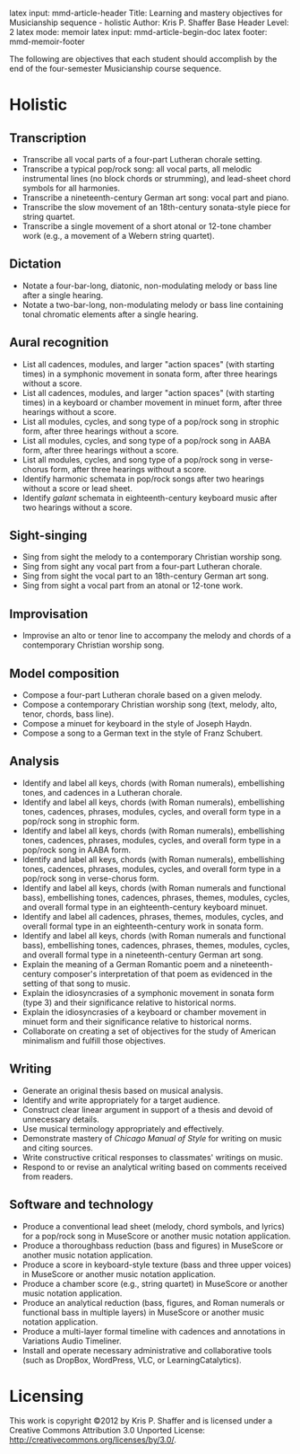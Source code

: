 latex input:		mmd-article-header
Title: 				Learning and mastery objectives for Musicianship sequence - holistic
Author: 			Kris P. Shaffer
Base Header Level:	2
latex mode:			memoir
latex input:		mmd-article-begin-doc
latex footer:		mmd-memoir-footer

The following are objectives that each student should accomplish by the end of the four-semester Musicianship course sequence.

# Holistic #

## Transcription ##

* Transcribe all vocal parts of a four-part Lutheran chorale setting.
* Transcribe a typical pop/rock song: all vocal parts, all melodic instrumental lines (no block chords or strumming), and lead-sheet chord symbols for all harmonies.
* Transcribe a nineteenth-century German art song: vocal part and piano.
* Transcribe the slow movement of an 18th-century sonata-style piece for string quartet.
* Transcribe a single movement of a short atonal or 12-tone chamber work (e.g., a movement of a Webern string quartet).

## Dictation ##

* Notate a four-bar-long, diatonic, non-modulating melody or bass line after a single hearing.
* Notate a two-bar-long, non-modulating melody or bass line containing tonal chromatic elements after a single hearing.

## Aural recognition ##

* List all cadences, modules, and larger "action spaces" (with starting times) in a symphonic movement in sonata form, after three hearings without a score.
* List all cadences, modules, and larger "action spaces" (with starting times) in a keyboard or chamber movement in minuet form, after three hearings without a score.
* List all modules, cycles, and song type of a pop/rock song in strophic form, after three hearings without a score.
* List all modules, cycles, and song type of a pop/rock song in AABA form, after three hearings without a score.
* List all modules, cycles, and song type of a pop/rock song in verse-chorus form, after three hearings without a score.
* Identify harmonic schemata in pop/rock songs after two hearings without a score or lead sheet.
* Identify *galant* schemata in eighteenth-century keyboard music after two hearings without a score.

## Sight-singing ##

* Sing from sight the melody to a contemporary Christian worship song.
* Sing from sight any vocal part from a four-part Lutheran chorale.
* Sing from sight the vocal part to an 18th-century German art song.
* Sing from sight a vocal part from an atonal or 12-tone work.

## Improvisation ##

* Improvise an alto or tenor line to accompany the melody and chords of a contemporary Christian worship song.

## Model composition ##

* Compose a four-part Lutheran chorale based on a given melody.
* Compose a contemporary Christian worship song (text, melody, alto, tenor, chords, bass line).
* Compose a minuet for keyboard in the style of Joseph Haydn.
* Compose a song to a German text in the style of Franz Schubert.

## Analysis ##

* Identify and label all keys, chords (with Roman numerals), embellishing tones, and cadences in a Lutheran chorale.
* Identify and label all keys, chords (with Roman numerals), embellishing tones, cadences, phrases, modules, cycles, and overall form type in a pop/rock song in strophic form.
* Identify and label all keys, chords (with Roman numerals), embellishing tones, cadences, phrases, modules, cycles, and overall form type in a pop/rock song in AABA form.
* Identify and label all keys, chords (with Roman numerals), embellishing tones, cadences, phrases, modules, cycles, and overall form type in a pop/rock song in verse-chorus form.
* Identify and label all keys, chords (with Roman numerals and functional bass), embellishing tones, cadences, phrases, themes, modules, cycles, and overall formal type in an eighteenth-century keyboard minuet.
* Identify and label all cadences, phrases, themes, modules, cycles, and overall formal type in an eighteenth-century work in sonata form.
* Identify and label all keys, chords (with Roman numerals and functional bass), embellishing tones, cadences, phrases, themes, modules, cycles, and overall formal type in a nineteenth-century German art song.
* Explain the meaning of a German Romantic poem and a nineteenth-century composer's interpretation of that poem as evidenced in the setting of that song to music.
* Explain the idiosyncrasies of a symphonic movement in sonata form (type 3) and their significance relative to historical norms.
* Explain the idiosyncrasies of a keyboard or chamber movement in minuet form and their significance relative to historical norms.
* Collaborate on creating a set of objectives for the study of American minimalism and fulfill those objectives.


## Writing ##

* Generate an original thesis based on musical analysis.
* Identify and write appropriately for a target audience.
* Construct clear linear argument in support of a thesis and devoid of unnecessary details.
* Use musical terminology appropriately and effectively.
* Demonstrate mastery of *Chicago Manual of Style* for writing on music and citing sources.
* Write constructive critical responses to classmates' writings on music.
* Respond to or revise an analytical writing based on comments received from readers.


## Software and technology ##

* Produce a conventional lead sheet (melody, chord symbols, and lyrics) for a pop/rock song in MuseScore or another music notation application.
* Produce a thoroughbass reduction (bass and figures) in MuseScore or another music notation application.
* Produce a score in keyboard-style texture (bass and three upper voices) in MuseScore or another music notation application.
* Produce a chamber score (e.g., string quartet) in MuseScore or another music notation application.
* Produce an analytical reduction (bass, figures, and Roman numerals or functional bass in multiple layers) in MuseScore or another music notation application.
* Produce a multi-layer formal timeline with cadences and annotations in Variations Audio Timeliner.
* Install and operate necessary administrative and collaborative tools (such as DropBox, WordPress, VLC, or LearningCatalytics).




# Licensing #

This work is copyright ©2012 by Kris P. Shaffer and is licensed under a Creative Commons Attribution 3.0 Unported License: http://creativecommons.org/licenses/by/3.0/.